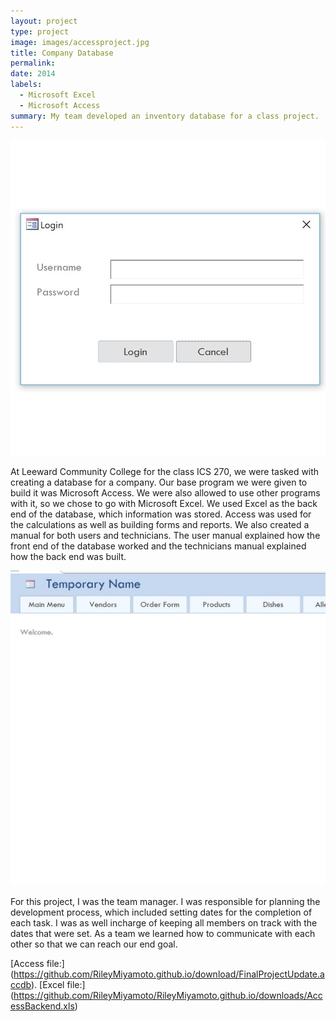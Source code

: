 ```yaml
---
layout: project
type: project
image: images/accessproject.jpg
title: Company Database
permalink: 
date: 2014
labels:
  - Microsoft Excel
  - Microsoft Access
summary: My team developed an inventory database for a class project.
---
```

<img class = "ui medium image" src = "../images/accessproject.jpg">



At Leeward Community College for the class ICS 270, we were tasked with creating a database for a company. Our base program we were given to build it was Microsoft Access. We were also allowed to use other programs with it, so we chose to go with Microsoft Excel. We used Excel as the back end of the database, which information was stored. Access was used for the calculations as well as building forms and reports. We also created a manual for both users and technicians. The user manual explained how the front end of the database worked and the technicians manual explained how the back end was built.

<img class = "ui medium image" src = "../images/projectlogin.jpg">

For this project, I was the team manager. I was responsible for planning the development process, which included setting dates for the completion of each task. I was as well incharge of keeping all members on track with the dates that were set. As a team we learned how to communicate with each other so that we can reach our end goal.

[Access file:] (https://github.com/RileyMiyamoto.github.io/download/FinalProjectUpdate.accdb).
[Excel file:] (https://github.com/RileyMiyamoto/RileyMiyamoto.github.io/downloads/AccessBackend.xls)



